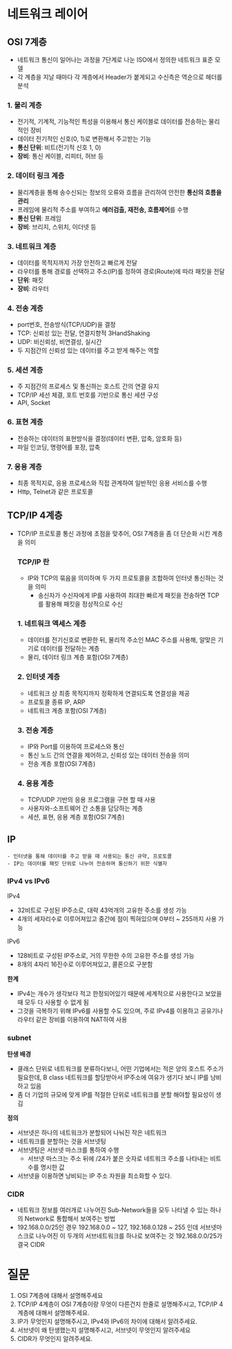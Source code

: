 # 네트워크 레이어
 ## OSI 7계층
 - 네트워크 통신이 일어나는 과정을 7단계로 나눈 ISO에서 정의한 네트워크 표준 모델
 - 각 계층을 지날 때마다 각 계층에서 Header가 붙게되고 수신측은 역순으로 헤더를 분석
 
 ### 1. 물리 계층
 - 전기적, 기계적, 기능적인 특성을 이용해서 통신 케이블로 데이터를 전송하는 물리적인 장비
 - 데이터 전기적인 신호(0, 1)로 변환해서 주고받는 기능
 - **통신 단위**: 비트(전기적 신호 1, 0)
 - **장비**: 통신 케이블, 리피터, 허브 등
 ### 2. 데이터 링크 계층
- 물리계층을 통해 송수신되는 정보의 오류와 흐름을 관리하여 안전한 **통신의 흐름을 관리**
- 프레임에 물리적 주소를 부여하고 **에러검출, 재전송, 흐름제어**를 수행
- **통신 단위**: 프레임
- **장비**: 브리지, 스위치, 이더넷 등

 ### 3. 네트워크 계층
- 데이터를 목적지까지 가장 안전하고 빠르게 전달
- 라우터를 통해 경로를 선택하고 주소(IP)를 정하여 경로(Route)에 따라 패킷을 전달
- **단위**: 패킷
- **장비**: 라우터

 ### 4. 전송 계층
- port번호, 전송방식(TCP/UDP)을 결정
- TCP: 신뢰성 있는 전달, 연결지향적 3HandShaking
- UDP: 비신뢰성, 비연결성, 실시간
- 두 지점간의 신뢰성 있는 데이터를 주고 받게 해주는 역할

 ### 5. 세션 계층
- 주 지점간의 프로세스 및 통신하는 호스트 간의 연결 유지
- TCP/IP 세선 체결, 포트 번호를 기반으로 통신 세션 구성
- API, Socket

 ### 6. 표현 계층
- 전송하는 데이터의 표현방식을 결정(데이터 변환, 압축, 암호화 등)
- 파일 인코딩, 명령어를 포장, 압축

 ### 7. 응용 계층
- 최종 목적지로, 응용 프로세스와 직접 관계하여 일반적인 응용 서비스를 수행
- Http, Telnet과 같은 프로토콜

 ## TCP/IP 4계층
- TCP/IP 프로토콜 통신 과정에 초점을 맞추어, OSI 7계층을 좀 더 단순화 시킨 계층을 의미
  ### TCP/IP 란
    - IP와 TCP의 묶음을 의미하며 두 가지 프로토콜을 조합하여 인터넷 통신하는 것을 의미
      - 송신자가 수신자에게 IP를 사용하여 최대한 빠르게 패킷을 전송하면 TCP를 활용해 패킷을 정상적으로 수신
  ### 1. 네트워크 액세스 계층
    - 데이터를 전기신호로 변환한 뒤, 물리적 주소인 MAC 주소를 사용해, 알맞은 기기로 데이터를 전달하는 계층
    - 물리, 데이터 링크 계층 포함(OSI 7계층)
  ### 2. 인터넷 계층
    - 네트워크 상 최종 목적지까지 정확하게 연결되도록 연결성을 제공
    - 프로토콜 종류 IP, ARP
    - 네트워크 계층 포함(OSI 7계층)
  ### 3. 전송 계층
    - IP와 Port를 이용하여 프로세스와 통신
    - 통신 노드 간의 연결을 제어하고, 신뢰성 있는 데이터 전송을 의미
    - 전송 계층 포함(OSI 7계층)
  ### 4. 응용 계층
    - TCP/UDP 기반의 응용 프로그램을 구현 할 때 사용
    - 사용자와-소프트웨어 간 소통을 담당하는 계층
    - 세션, 표현, 응용 계층 포함(OSI 7계층)
 ## IP
    - 인터넷을 통해 데이터를 주고 받을 때 사용되는 통신 규약, 프로토콜
    - IP는 데이터를 패킷 단위로 나누어 전송하며 통신하기 위한 식별자
  ### IPv4 vs IPv6
  IPv4
  - 32비트로 구성된 IP주소로, 대략 43억개의 고유한 주소를 생성 가능
  - 4개의 세자리수로 이루어져있고 중간에 점이 찍혀있으며 0부터 ~ 255까지 사용 가능

  IPv6
  - 128비트로 구성된 IP주소로, 거의 무한한 수의 고유한 주소를 생성 가능
  - 8개의 4자리 16진수로 이루어져있고, 콜론으로 구분함

  **한계**
  - IPv4는 개수가 생각보다 적고 한정되어있기 때문에 세계적으로 사용한다고 보았을 때 모두 다 사용할 수 없게 됨
  - 그것을 극복하기 위해 IPv6를 사용할 수도 있으며, 주로 IPv4를 이용하고 공유기나 라우터 같은 장비를 이용하여 NAT하여 사용

  ### subnet
  **탄생 배경**
  - 클래스 단위로 네트워크를 분류하다보니, 어떤 기업에서는 적은 양의 호스트 주소가 필요한데, B class 네트워크를 할당받아서 IP주소에 여유가 생기다 보니 IP를 낭비하고 있음
  - 좀 더 기업의 규모에 맞게 IP를 적절한 단위로 네트워크를 분할 해야할 필요성이 생김

  **정의**
  - 서브넷은 하나의 네트워크가 분할되어 나눠진 작은 네트워크
  - 네트워크를 분할하는 것을 서브넷팅
  - 서브넷팅은 서브넷 마스크를 통하여 수행
    - 서브넷 마스크는 주소 뒤에 /24가 붙은 숫자로 네트워크 주소를 나타내는 비트 수를 명시한 값
  - 서브넷을 이용하면 낭비되는 IP 주소 자원을 최소화할 수 있다.

  ### CIDR
  - 네트워크 정보를 여러개로 나누어진 Sub-Network들을 모두 나타낼 수 있는 하나의 Network로 통합해서 보여주는 방법
  - 192.168.0.0/25인 경우 192.168.0.0 ~ 127, 192.168.0.128 ~ 255 인데 서브넷마스크로 나누어진 이 두개의 서브네트워크를 하나로 보여주는 것 192.168.0.0/25가 결국 CIDR


# 질문
1. OSI 7계층에 대해서 설명해주세요
2. TCP/IP 4계층이 OSI 7계층이랑 무엇이 다른건지 한줄로 설명해주시고, TCP/IP 4계층에 대해서 설명해주세요.
3. IP가 무엇인지 설명해주시고, IPv4와 IPv6의 차이에 대해서 알려주세요.
4. 서브넷이 왜 탄생했는지 설명해주시고, 서브넷이 무엇인지 알려주세요
5. CIDR가 무엇인지 알려주세요.
